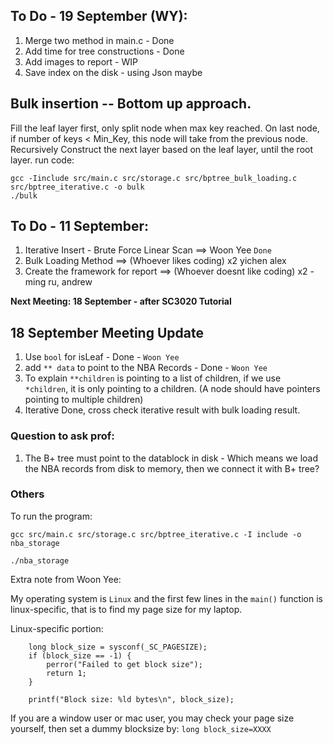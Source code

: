 ## To Do - 19 September (WY):
1. Merge two method in main.c - Done
2. Add time for tree constructions - Done
3. Add images to report - WIP
4. Save index on the disk - using Json maybe 

## Bulk insertion -- Bottom up approach. 
Fill the leaf layer first, only split node when max key reached. On last node, if number of keys < Min_Key, this node will take from the previous node. Recursively Construct the next layer based on the leaf layer, until the root layer.
run code:
```
gcc -Iinclude src/main.c src/storage.c src/bptree_bulk_loading.c src/bptree_iterative.c -o bulk
./bulk
```

## To Do - 11 September:
1. Iterative Insert - Brute Force Linear Scan ==> Woon Yee `Done`
2. Bulk Loading Method ==> (Whoever likes coding) x2 yichen alex
3. Create the framework for report ==> (Whoever doesnt like coding) x2 - ming ru, andrew

**Next Meeting: 18 September - after SC3020 Tutorial**

## 18 September Meeting Update  
1. Use `bool` for isLeaf - Done - `Woon Yee`
2. add `** data` to point to the NBA Records - Done - `Woon Yee`
3. To explain `**children` is pointing to a list of children, if we use `*children`, it is only pointing to a children. (A node should have pointers pointing to multiple children)
4. Iterative Done, cross check iterative result with bulk loading result.

### Question to ask prof:
1. The B+ tree must point to the datablock in disk - Which means we load the NBA records from disk to memory, then we connect it with B+ tree?

### Others
To run the program:
```
gcc src/main.c src/storage.c src/bptree_iterative.c -I include -o nba_storage

./nba_storage
```

Extra note from Woon Yee:   
   
My operating system is `Linux` and the first few lines in the `main()` function is linux-specific, that is to find my page size for my laptop.

Linux-specific portion:
```
    long block_size = sysconf(_SC_PAGESIZE); 
    if (block_size == -1) {
        perror("Failed to get block size");
        return 1;
    }
    
    printf("Block size: %ld bytes\n", block_size);
```

If you are a window user or mac user, you may check your page size yourself, then set a dummy blocksize by:
`long block_size=XXXX`
